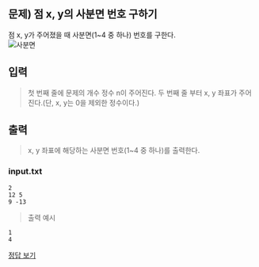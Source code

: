 ## 문제) 점 x, y의 사분면 번호 구하기  
점 x, y가 주어졌을 때 사분면(1~4 중 하나) 번호를 구한다.  
![사분면](http://study.zumst.com/upload/00-B22-11-52-06/B22-11-52-06%20%EC%82%AC%EB%B6%84%EB%A9%B4%20(1).png)  
  
## 입력  
> 첫 번째 줄에 문제의 개수 정수 n이 주어진다. 두 번째 줄 부터 x, y 좌표가 주어진다.(단, x, y는 0을 제외한 정수이다.)
  
## 출력
> x, y 좌표에 해당하는 사분면 번호(1~4 중 하나)를 출력한다.  
  
### input.txt
```
2
12 5
9 -13
```  
  
> 출력 예시
```
1
4
```
[정답 보기](Quiz01.java)